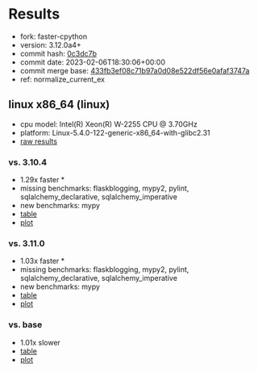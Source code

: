 # Results

- fork: faster-cpython
- version: 3.12.0a4+
- commit hash: [0c3dc7b](https://github.com/faster%2dcpython/cpython/commit/0c3dc7b)
- commit date: 2023-02-06T18:30:06+00:00
- commit merge base: [433fb3ef08c71b97a0d08e522df56e0afaf3747a](https://github.com/faster%2dcpython/cpython/commit/433fb3ef08c71b97a0d08e522df56e0afaf3747a)
- ref: normalize_current_ex

## linux x86_64 (linux)

- cpu model: Intel(R) Xeon(R) W-2255 CPU @ 3.70GHz
- platform: Linux-5.4.0-122-generic-x86_64-with-glibc2.31
- [raw results](bm-20230206-linux-x86_64-faster%252dcpython-normalize_current_ex-3.12.0a4%2B-0c3dc7b.json)

### vs. 3.10.4

- 1.29x faster \*
- missing benchmarks: flaskblogging, mypy2, pylint, sqlalchemy_declarative, sqlalchemy_imperative
- new benchmarks: mypy
- [table](bm-20230206-linux-x86_64-faster%252dcpython-normalize_current_ex-3.12.0a4%2B-0c3dc7b-vs-3.10.4.md)
- [plot](bm-20230206-linux-x86_64-faster%252dcpython-normalize_current_ex-3.12.0a4%2B-0c3dc7b-vs-3.10.4.png)

### vs. 3.11.0

- 1.03x faster \*
- missing benchmarks: flaskblogging, mypy2, pylint, sqlalchemy_declarative, sqlalchemy_imperative
- new benchmarks: mypy
- [table](bm-20230206-linux-x86_64-faster%252dcpython-normalize_current_ex-3.12.0a4%2B-0c3dc7b-vs-3.11.0.md)
- [plot](bm-20230206-linux-x86_64-faster%252dcpython-normalize_current_ex-3.12.0a4%2B-0c3dc7b-vs-3.11.0.png)

### vs. base

- 1.01x slower
- [table](bm-20230206-linux-x86_64-faster%252dcpython-normalize_current_ex-3.12.0a4%2B-0c3dc7b-vs-base.md)
- [plot](bm-20230206-linux-x86_64-faster%252dcpython-normalize_current_ex-3.12.0a4%2B-0c3dc7b-vs-base.png)

